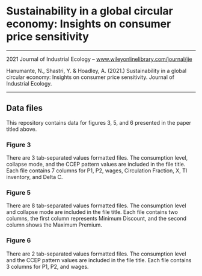 # Sustainability in a global circular economy: Insights on consumer price sensitivity

---

2021 Journal of Industrial Ecology – www.wileyonlinelibrary.com/journal/jie

Hanumante, N., Shastri, Y. & Hoadley, A. (2021.) Sustainability in a global circular economy: Insights on consumer price sensitivity. Journal of Industrial
Ecology.

---

## Data files

This repository contains data for figures 3, 5, and 6 presented in the paper titled above.

### Figure 3
There are 3 tab-separated values formatted files. The consumption level, collapse mode, and the CCEP pattern values are included in the file title.
Each file contains 7 columns for P1,	P2,	wages,	Circulation Fraction,	X,	TI inventory,	and Delta C.


### Figure 5
There are 8 tab-separated values formatted files. The consumption level and collapse mode are included in the file title.
Each file contains two columns, the first column represents Minimum Discount, and the second column shows the Maximum Premium.

### Figure 6
There are 2 tab-separated values formatted files. The consumption level and the CCEP pattern values are included in the file title.
Each file contains 3 columns for P1,	P2, and	wages.

